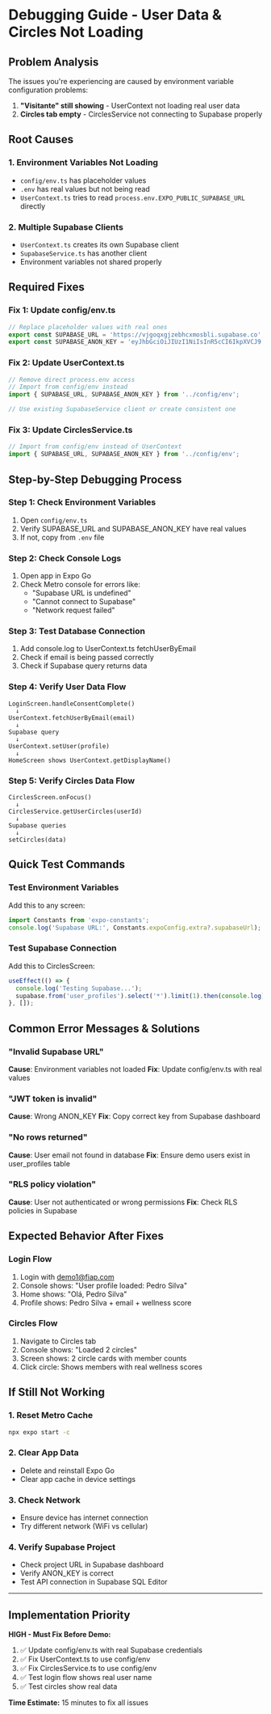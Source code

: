 # Debugging Guide - User Data & Circles Not Loading

## Problem Analysis

The issues you're experiencing are caused by environment variable configuration problems:

1. **"Visitante" still showing** - UserContext not loading real user data
2. **Circles tab empty** - CirclesService not connecting to Supabase properly

## Root Causes

### 1. Environment Variables Not Loading
- `config/env.ts` has placeholder values
- `.env` has real values but not being read
- `UserContext.ts` tries to read `process.env.EXPO_PUBLIC_SUPABASE_URL` directly

### 2. Multiple Supabase Clients
- `UserContext.ts` creates its own Supabase client
- `SupabaseService.ts` has another client
- Environment variables not shared properly

## Required Fixes

### Fix 1: Update config/env.ts
```typescript
// Replace placeholder values with real ones
export const SUPABASE_URL = 'https://vjgoqxgjzebhcxmosbli.supabase.co';
export const SUPABASE_ANON_KEY = 'eyJhbGciOiJIUzI1NiIsInR5cCI6IkpXVCJ9.eyJpc3MiOiJzdXBhYmFzZSIsInJlZiI6InZqZ29xeGdqemViaGN4bW9zYmxpIiwicm9sZSI6ImFub24iLCJpYXQiOjE3NjA1NDU0OTMsImV4cCI6MjA3NjEyMTQ5M30.42LcOvx8lsF_y9dLDN0swhQpO2FFsfZO97Pfwwyf-3o';
```

### Fix 2: Update UserContext.ts
```typescript
// Remove direct process.env access
// Import from config/env instead
import { SUPABASE_URL, SUPABASE_ANON_KEY } from '../config/env';

// Use existing SupabaseService client or create consistent one
```

### Fix 3: Update CirclesService.ts
```typescript
// Import from config/env instead of UserContext
import { SUPABASE_URL, SUPABASE_ANON_KEY } from '../config/env';
```

## Step-by-Step Debugging Process

### Step 1: Check Environment Variables
1. Open `config/env.ts`
2. Verify SUPABASE_URL and SUPABASE_ANON_KEY have real values
3. If not, copy from `.env` file

### Step 2: Check Console Logs
1. Open app in Expo Go
2. Check Metro console for errors like:
   - "Supabase URL is undefined"
   - "Cannot connect to Supabase"
   - "Network request failed"

### Step 3: Test Database Connection
1. Add console.log to UserContext.ts fetchUserByEmail
2. Check if email is being passed correctly
3. Check if Supabase query returns data

### Step 4: Verify User Data Flow
```
LoginScreen.handleConsentComplete()
  ↓
UserContext.fetchUserByEmail(email)
  ↓
Supabase query
  ↓
UserContext.setUser(profile)
  ↓
HomeScreen shows UserContext.getDisplayName()
```

### Step 5: Verify Circles Data Flow
```
CirclesScreen.onFocus()
  ↓
CirclesService.getUserCircles(userId)
  ↓
Supabase queries
  ↓
setCircles(data)
```

## Quick Test Commands

### Test Environment Variables
Add this to any screen:
```typescript
import Constants from 'expo-constants';
console.log('Supabase URL:', Constants.expoConfig.extra?.supabaseUrl);
```

### Test Supabase Connection
Add this to CirclesScreen:
```typescript
useEffect(() => {
  console.log('Testing Supabase...');
  supabase.from('user_profiles').select('*').limit(1).then(console.log);
}, []);
```

## Common Error Messages & Solutions

### "Invalid Supabase URL"
**Cause**: Environment variables not loaded
**Fix**: Update config/env.ts with real values

### "JWT token is invalid"
**Cause**: Wrong ANON_KEY
**Fix**: Copy correct key from Supabase dashboard

### "No rows returned"
**Cause**: User email not found in database
**Fix**: Ensure demo users exist in user_profiles table

### "RLS policy violation"
**Cause**: User not authenticated or wrong permissions
**Fix**: Check RLS policies in Supabase

## Expected Behavior After Fixes

### Login Flow
1. Login with demo1@fiap.com
2. Console shows: "User profile loaded: Pedro Silva"
3. Home shows: "Olá, Pedro Silva"
4. Profile shows: Pedro Silva + email + wellness score

### Circles Flow
1. Navigate to Circles tab
2. Console shows: "Loaded 2 circles"
3. Screen shows: 2 circle cards with member counts
4. Click circle: Shows members with real wellness scores

## If Still Not Working

### 1. Reset Metro Cache
```bash
npx expo start -c
```

### 2. Clear App Data
- Delete and reinstall Expo Go
- Clear app cache in device settings

### 3. Check Network
- Ensure device has internet connection
- Try different network (WiFi vs cellular)

### 4. Verify Supabase Project
- Check project URL in Supabase dashboard
- Verify ANON_KEY is correct
- Test API connection in Supabase SQL Editor

---

## Implementation Priority

**HIGH - Must Fix Before Demo:**
1. ✅ Update config/env.ts with real Supabase credentials
2. ✅ Fix UserContext.ts to use config/env
3. ✅ Fix CirclesService.ts to use config/env
4. ✅ Test login flow shows real user name
5. ✅ Test circles show real data

**Time Estimate:** 15 minutes to fix all issues